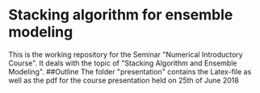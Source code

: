 # Stacking algorithm for ensemble modeling
This is the working repository for the Seminar "Numerical Introductory Course". It deals with the topic of "Stacking Algorithm and Ensemble Modeling". 
##Outline
The folder "presentation" contains the Latex-file as well as the pdf for the course presentation held on 25th of June 2018
